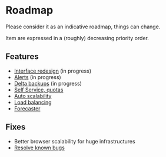 # Roadmap

Please consider it as an indicative roadmap, things can change.

Item are expressed in a (roughly) decreasing priority order.

## Features

- [Interface redesign](https://xen-orchestra.com/blog/announcing-xen-orchestra-5-x/) (in progress)
- [Alerts](alerts.md) (in progress)
- [Delta backups](delta_backups.md) (in progress)
- [Self Service, quotas](self_service.md)
- [Auto scalability](auto_scalability.md)
- [Load balancing](load_balancing.md)
- [Forecaster](forecaster.md)


## Fixes

- Better browser scalability for huge infrastructures
- [Resolve known bugs](https://github.com/vatesfr/xo/blob/master/doc/known_bugs/README.md)

